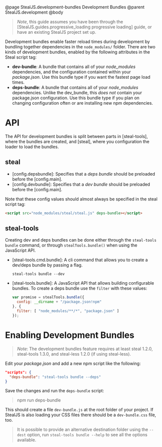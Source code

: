 @page StealJS.development-bundles Development Bundles
@parent StealJS.development
@body

> *Note*, this guide assumes you have been through the [StealJS.guides.progressive_loading progressive loading] guide, or have an existing StealJS project set up.

Development bundles enable faster reload times during development by bundling together dependencies in the `node_modules/` folder. There are two kinds of development bundles, enabled by the following attributes in the Steal script tag:

* **dev-bundle**: A bundle that contains all of your *node_modules* dependencies, and the configuration contained within your *package.json*. Use this bundle type if you want the fastest page load times.
* **deps-bundle**: A bundle that contains all of your *node_modules* dependencies. Unlike the dev_bundle, this *does not* contain your package.json configuration. Use this bundle type if you plan on changing configuration often or are installing new npm dependencies.

# API

The API for development bundles is split between parts in [steal-tools], where the bundles are created, and [steal], where you configuration the loader to load the bundles.

## steal

* [config.depsbundle]: Specifies that a *deps bundle* should be preloaded before the [config.main].
* [config.devbundle]: Specifies that a *dev bundle* should be preloaded before the [config.main].

Note that these config values should almost always be specified in the steal script tag:

```html
<script src="node_modules/steal/steal.js" deps-bundle></script>
```

## steal-tools

Creating dev and deps bundles can be done either through the `steal-tools bundle` command, or through `stealTools.bundle()` when using the JavaScript API.

* [steal-tools.cmd.bundle]: A cli command that allows you to create a dev/deps bundle by passing a flag.

    ```shell
    steal-tools bundle --dev
    ```

* [steal-tools.bundle]: A JavaScript API that allows building configurable bundles. To create a deps bundle use the `filter` with these values:

    ```js
    var promise = stealTools.bundle({
      config: __dirname + "/package.json!npm"
    }, {
      filter: [ "node_modules/**/*", "package.json" ]
    });
    ```

# Enabling Development Bundles

> *Note*: The development bundles feature requires at least steal 1.2.0, steal-tools 1.3.0, and steal-less 1.2.0 (if using steal-less).

Edit your *package.json* and add a new npm script like the following:

```json
"scripts": {
  "deps-bundle": "steal-tools bundle --deps"
}
```

Save the changes and run the `deps-bundle` script:

> npm run deps-bundle

This should create a file `dev-bundle.js` at the root folder of your project. If StealJS is also loading your CSS files there should be a `dev-bundle.css` file, too.

> It is possible to provide an alternative destination folder using the `--dest`
> option, run `steal-tools bundle --help` to see all the options available.
